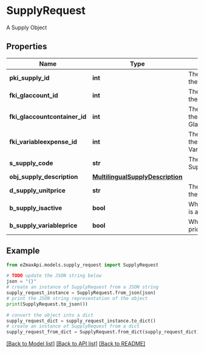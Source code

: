 # SupplyRequest

A Supply Object

## Properties

Name | Type | Description | Notes
------------ | ------------- | ------------- | -------------
**pki_supply_id** | **int** | The unique ID of the Supply | [optional] 
**fki_glaccount_id** | **int** | The unique ID of the Glaccount | [optional] 
**fki_glaccountcontainer_id** | **int** | The unique ID of the Glaccountcontainer | [optional] 
**fki_variableexpense_id** | **int** | The unique ID of the Variableexpense | 
**s_supply_code** | **str** | The code of the Supply | 
**obj_supply_description** | [**MultilingualSupplyDescription**](MultilingualSupplyDescription.md) |  | 
**d_supply_unitprice** | **str** | The unit price of the Supply | 
**b_supply_isactive** | **bool** | Whether the supply is active or not | 
**b_supply_variableprice** | **bool** | Whether if the price is variable | 

## Example

```python
from eZmaxApi.models.supply_request import SupplyRequest

# TODO update the JSON string below
json = "{}"
# create an instance of SupplyRequest from a JSON string
supply_request_instance = SupplyRequest.from_json(json)
# print the JSON string representation of the object
print(SupplyRequest.to_json())

# convert the object into a dict
supply_request_dict = supply_request_instance.to_dict()
# create an instance of SupplyRequest from a dict
supply_request_from_dict = SupplyRequest.from_dict(supply_request_dict)
```
[[Back to Model list]](../README.md#documentation-for-models) [[Back to API list]](../README.md#documentation-for-api-endpoints) [[Back to README]](../README.md)


